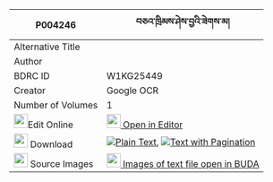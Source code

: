 |P004246|བཅའ་ཁྲིམས་ཤེས་བྱའི་ཟེགས་མ། 
| --- | --- 
|Alternative Title |
|Author | 
|BDRC ID | W1KG25449
|Creator | Google OCR
|Number of Volumes| 1
|<img width="25" src="https://img.icons8.com/color/25/000000/edit-property.png">Edit Online| [<img width="25" src="https://avatars.githubusercontent.com/u/45091458?s=200&v=4"> Open in Editor](http://editor.openpecha.org/P004246)
|<img width="25" src="https://img.icons8.com/fluent/48/000000/download-2.png"/>  Download | [![](https://img.icons8.com/color/20/000000/txt.png)Plain Text](https://github.com/Openpecha/P004246/releases/download/v2/chatrim_sheja_i_zekma_plain_P004246.zip), [![](https://img.icons8.com/color/20/000000/txt.png)Text with Pagination](https://github.com/Openpecha/P004246/releases/download/v2/chatrim_sheja_i_zekma_pages_P004246.zip)
|<img width="25" src="https://img.icons8.com/plasticine/100/000000/pictures-folder.png"/>  Source Images | [<img width="25" src="https://library.bdrc.io/icons/BUDA-small.svg"> Images of text file open in BUDA](https://library.bdrc.io/show/bdr:W1KG25449)